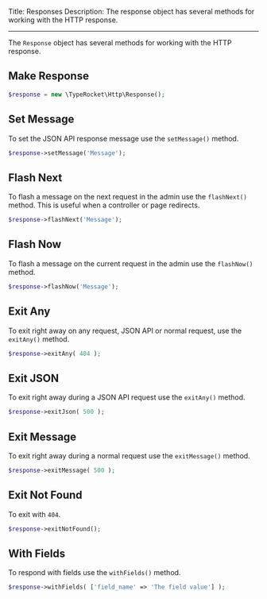 Title: Responses
Description: The response object has several methods for working with the HTTP response.

---

The `Response` object has several methods for working with the HTTP response.

## Make Response

```php
$response = new \TypeRocket\Http\Response();
```

## Set Message

To set the JSON API response message use the `setMessage()` method.

```php
$response->setMessage('Message');
```

## Flash Next

To flash a message on the next request in the admin use the `flashNext()` method. This is useful when a controller or page redirects.

```php
$response->flashNext('Message');
```

## Flash Now

To flash a message on the current request in the admin use the `flashNow()` method.

```php
$response->flashNow('Message');
```

## Exit Any

To exit right away on any request, JSON API or normal request, use the `exitAny()` method.

```php
$response->exitAny( 404 );
```

## Exit JSON

To exit right away during a JSON API request use the `exitAny()` method.

```php
$response->exitJson( 500 );
```

## Exit Message

To exit right away during a normal request use the `exitMessage()` method.

```php
$response->exitMessage( 500 );
```

## Exit Not Found

To exit with `404`.

```php
$response->exitNotFound();
```

## With Fields

To respond with fields use the `withFields()` method.

```php
$response->withFields( ['field_name' => 'The field value'] );
```